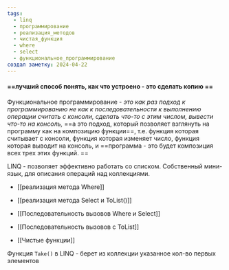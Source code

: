```yaml
---
tags:
  - linq
  - программирование
  - реализация_методов
  - чистая_функция
  - where
  - select
  - функциональное_программирование
создал заметку: 2024-04-22
---
```

#### ==лучший способ понять, как что устроено - это сделать копию ==

Функциональное программирование - *это как раз подход к программированию не как к последовательности к выполнению операции считать с консоли, сделать что-то с этим числом, вывести что-то на консоль,* ==а это подход, который позволяет взглянуть на программу как на композицию функции==, т.е. функция которая считывает с консоли, функция которая изменяет число, функция которая выводит на консоль, и ==программа - это будет композиция всех трех этих функций. ==

LINQ - позволяет эффективно работать со списком. Cобственный мини-язык, для описания операций над коллекциями.

- [[реализация метода Where]]
- [[реализация метода Select и ToList()]]

- [[Последовательность вызовов Where и Select]]
- [[Последовательность вызовов с ToList]]
- [[Чистые функции]] 

Функция `Take()` в LINQ - берет из коллекции указанное кол-во первых элементов 


